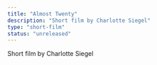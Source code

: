```yaml
---
title: "Almost Twenty"
description: "Short film by Charlotte Siegel"
type: "short-film"
status: "unreleased"
---
```


Short film by Charlotte Siegel 
